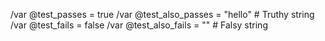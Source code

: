 /var @test_passes = true
/var @test_also_passes = "hello"      # Truthy string
/var @test_fails = false
/var @test_also_fails = ""            # Falsy string